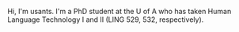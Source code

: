 Hi, I'm usants. I'm a PhD student at the U of A who has taken Human Language Technology I and II (LING 529, 532, respectively).

